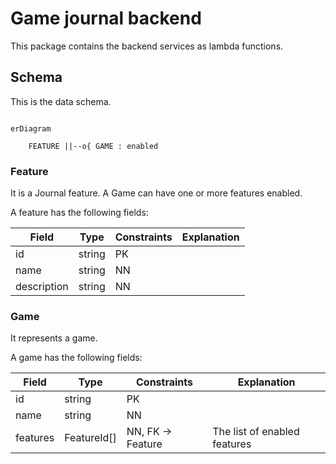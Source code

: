 # Game journal backend

This package contains the backend services as lambda functions.

## Schema

This is the data schema.

```mermaid

erDiagram

    FEATURE ||--o{ GAME : enabled
```

### Feature

It is a Journal feature. A Game can have one or more features enabled.

A feature has the following fields:

| Field       | Type   | Constraints | Explanation |
|-------------|--------|-------------|-------------|
| id          | string | PK          |             |
| name        | string | NN          |             |
| description | string | NN          |             |

### Game

It represents a game.

A game has the following fields:

| Field       | Type        | Constraints       | Explanation                  |
|-------------|-------------|-------------------|------------------------------|
| id          | string      | PK                |                              |
| name        | string      | NN                |                              |
| features    | FeatureId[] | NN, FK -> Feature | The list of enabled features |
